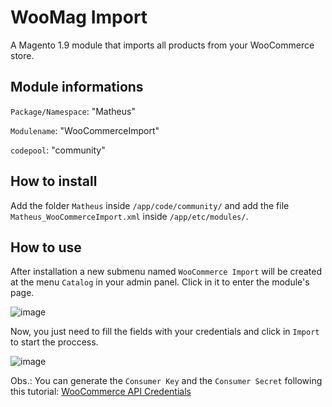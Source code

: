 # WooMag Import
A Magento 1.9 module that imports all products from your WooCommerce store.

## Module informations
`Package/Namespace`: "Matheus"  

`Modulename`: "WooCommerceImport"

`codepool`: "community"  

## How to install
Add the folder `Matheus` inside `/app/code/community/` and add the file `Matheus_WooCommerceImport.xml` inside `/app/etc/modules/`.

## How to use
After installation a new submenu named `WooCommerce Import` will be created at the menu `Catalog` in your admin panel. Click in it to enter the module's page.

![image](https://user-images.githubusercontent.com/55641441/134852949-a6059ddb-7124-4343-8145-8889e30fdbf9.png)

Now, you just need to fill the fields with your credentials and click in `Import` to start the proccess. 

![image](https://user-images.githubusercontent.com/55641441/134853252-27b065a4-07c8-4fe0-9749-554352f8e90e.png)

Obs.: You can generate the `Consumer Key` and the `Consumer Secret` following this tutorial: [WooCommerce API Credentials](https://woocommerce.github.io/woocommerce-rest-api-docs/#authentication)
